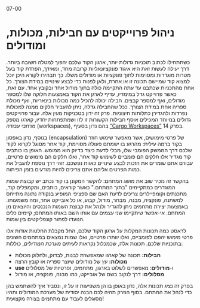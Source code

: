 07-00

# ניהול פרוייקטים עם חבילות, מכולות, ומודולים

כשתתחילו לכתוב תוכניות גדולות יותר, ארגון הקוד שלכם יהפוך למטלה חשובה ביותר. דרך יעילה לעשות זאת היא איגוד פונקציונאליות קרובה מחד, ומאידך, הפרדת קוד בעל מטרות מוגדרות ומסוימות לתוך פונקציות או מודולים משלו. כך תבהירו לקורא היכן יוכל למצוא קוד שמיישם תכונה זו או אחרת, ולאן לפנות כדי לבצע שינויים במידת הצורך.
כל אחת מהתכניות שכתבנו עד עתה התקיימה כולה בתוך מודול אחד ובקובץ אחד. עם זאת, כאשר פרוייקט גדל במימדיו, עדיף לארגן את הקוד באמצעות חלוקה שלו למספר מודולים, ואף למספר קבצים. חבילה יכולה להכיל כמה מכולות בינאריות, ואף מכולת ספריה אחת במידת הצורך. ככל שהחבילה גדלה, ניתן להעביר חלקים ממנה למכולות נפרדות ולהגדירן כתלותות חיצוניות. פרק זה ידון בטכניקות מעין אלה. עבור פרוייקטים גדולים במיוחד המכילים אוסף חבילות הקשורות זו לזו ושמתפתחות יחדיו, קארגו מספק _מרחבי עבודה_ (workspaces), בהם נדון בסעיף [“Cargo Workspaces”][workspaces]<!-- ignore --> בפרק 14.

בנוסף, נדון באפסון (encapsulation) של פרטי מימושים, אשר מאפשר שימוש חוזר בקוד ברמה עילית: מהרגע בו ישמתם פעולה מסויימת, קוד אחר מסוגל לקרוא לקוד שלכם דרך הממשק הפומבי שלו, מבלי לדעת כיצד בדיוק הוא ממומש. האופן בו כותבים קוד מגדיר אלו חלקים הם פומביים לשימוש קוד אחר, ואלו חלקים הם מימושים פרטיים, עבורם אתם שומרים את הזכות לבצע שינויים כאוות נפשכם. זוהי דרך נוספת להגביל את כמות הפרטים אליהם אתם צריכים להיות מודעים בזמן הפיתוח.

בהקשר זה נזכיר שוב את מושג המתחם: להקשר המקונן בו קוד נכתב יש קבוצת שמות המוגדרים כמתקיימים "בתוך המתחם." כאשר קוראים, כותבים, ומקמפלים קוד, מתכנתים וקומפיילרים צריכים לדעת האם שם ספציפי המופיע בנקודה נתונה מתייחס למשתנה, פונקציה, מבנה, מבחר, מודול, קבוע, או כל אובייקט אחר, ומה משמעותו. באמצעות יצירת מתחמים ניתן להגדיר ולנהל את קבוצת השמות הנכנסים והיוצאים מן המתחם. אי-אפשר שיתקיימו שני עצמים עם אותו השם באותו המתחם; קיימים כלים הנועדו לפתור קונפליקטים בין שמות.

לראסט כמה תכונות המקלות על ארגון הקוד שלכם, החל מקבלת החלטות אודות אלו פרטי מימוש יהפכו לפומביים, ואלו יוותרו פרטיים, ואלו שמות נמצאים במתחמים השונים בתוכניות שלכם. תכונות אלה, שכמכלול נקראות לעיתים _מערכת המודולים_, כוללות:

- **חבילות:** תכונה של קארגו שמאפשרת לבנות, לבדוק, ולחלוק מכולות
- **מכולות:** עץ של מודולים שיוצר ספריה או קובץ הרצה
- **use** ו-**מודולים**: מאפשרים לשלוט בארגון, מתחמים, ופרטיות של מסלולים
- **מסלולים:** דרך לנקוב בשם של אובייקט, כמו מבנה, פונקציה, או מודול

בפרק זה נציג תכונות אלה, נדון באופן בו הן משפיעות זו על זו, ונסביר איך להשתמש בהן כדי לנהל את המתחם. בסוף הפרק תהיה לכם הבנה יסודית של מערכת המודולים ותהיו מסוגלים לעבוד עם מתחמים בצורה מקצועית!

[workspaces]: ch14-03-cargo-workspaces.html
